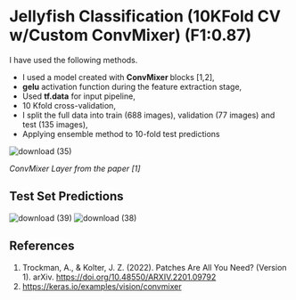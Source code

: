 # Jellyfish Classification (10KFold CV w/Custom ConvMixer) (F1:0.87)

I have used the following methods.

* I used a model created with <b>ConvMixer </b> blocks [1,2],
* <b>gelu</b> activation function during the feature extraction stage,
* Used <b>tf.data</b> for input pipeline,
* 10 Kfold cross-validation,
* I split the full data into train (688 images), validation (77 images) and test (135 images),
* Applying ensemble method to 10-fold test predictions

![download (35)](https://github.com/john-fante/jellyfish-classification/assets/50263592/e8eb88e7-2820-4068-9444-d625a1989a1f)

<i> ConvMixer Layer from the paper [1]</i>

## Test Set Predictions
![download (39)](https://github.com/john-fante/jellyfish-classification/assets/50263592/3cccb1c8-00da-4ac7-ad1f-6cf74e8519ce)
![download (38)](https://github.com/john-fante/jellyfish-classification/assets/50263592/35a55bf9-fc35-461c-92aa-79890c5dc731)


## References
1. Trockman, A., & Kolter, J. Z. (2022). Patches Are All You Need? (Version 1). arXiv. https://doi.org/10.48550/ARXIV.2201.09792
2. https://keras.io/examples/vision/convmixer

